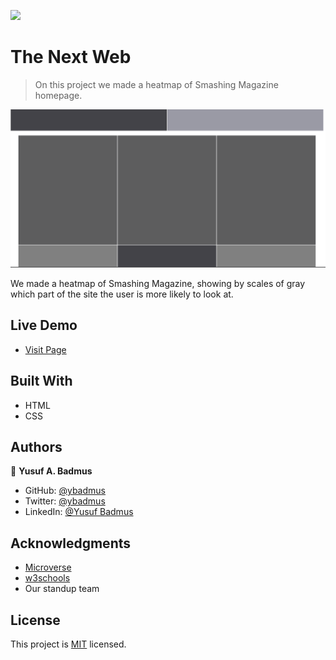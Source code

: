 ![](https://img.shields.io/badge/Microverse-blueviolet)

# The Next Web

> On this project we made a heatmap of Smashing Magazine homepage.

![screenshot](https://raw.githubusercontent.com/leolpaz/Smashing-Magazine-Heatmap/features/app_screenshot.png)

We made a heatmap of Smashing Magazine, showing by scales of gray which part of the site the user is more likely to look at.

## Live Demo

- [Visit Page](https://raw.githack.com/leolpaz/Smashing-Magazine-Heatmap/features/index.html)

## Built With

- HTML
- CSS

## Authors

👤 **Yusuf A. Badmus**

- GitHub: [@ybadmus](https://github.com/ybadmus)
- Twitter: [@ybadmus](https://twitter.com/ybadmus)
- LinkedIn: [@Yusuf Badmus](https://www.linkedin.com/in/yusuf-badmus-a4532422b4)

## Acknowledgments

- [Microverse](https://www.microverse.org)
- [w3schools](https://www.w3schools.com)
- Our standup team

## License
  <p>This project is <a href="LICENSE">MIT</a> licensed.</p>

